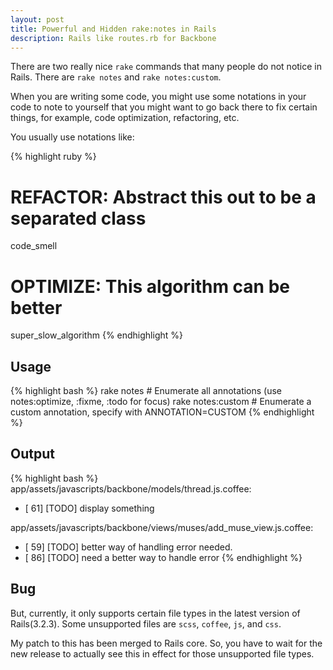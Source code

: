 ```yaml
---
layout: post
title: Powerful and Hidden rake:notes in Rails
description: Rails like routes.rb for Backbone 
---
```


There are two really nice `rake` commands that many people do not notice
in Rails. There are `rake notes` and `rake notes:custom`.

When you are writing some code, you might use some notations
in your code to note to yourself that you might want to go back there
to fix certain things, for example, code optimization, refactoring, etc.

You usually use notations like:

{% highlight ruby %}
# REFACTOR: Abstract this out to be a separated class
code_smell

# OPTIMIZE: This algorithm can be better
super_slow_algorithm
{% endhighlight %}

## Usage 

{% highlight bash %}
rake notes         # Enumerate all annotations (use notes:optimize, :fixme, :todo for focus)
rake notes:custom  # Enumerate a custom annotation, specify with ANNOTATION=CUSTOM
{% endhighlight %}

## Output

{% highlight bash %}
app/assets/javascripts/backbone/models/thread.js.coffee:
  * [ 61] [TODO] display something

app/assets/javascripts/backbone/views/muses/add_muse_view.js.coffee:
  * [ 59] [TODO] better way of handling error needed.
  * [ 86] [TODO] need a better way to handle error
{% endhighlight %}

## Bug

But, currently, it only supports certain file types in the latest
version of Rails(3.2.3). Some unsupported files are `scss`, `coffee`,
`js`, and `css`.

My patch to this has been merged to Rails core. So, you have to wait for
the new release to actually see this in effect for those unsupported
file types.

